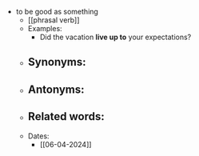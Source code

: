 - to be good as something
	- [[phrasal verb]]
	- Examples:
		- Did the vacation **live up to** your expectations?
	- Synonyms:
		-
	- Antonyms:
		-
	- Related words:
		-
	- Dates:
		- [[06-04-2024]]
